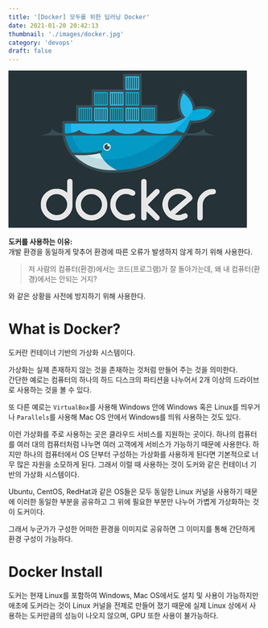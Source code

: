 ```yaml
---
title: '[Docker] 모두를 위한 딥러닝 Docker'
date: 2021-01-20 20:42:13
thumbnail: './images/docker.jpg'
category: 'devops'
draft: false
---
```


![docker.jpg](./images/docker.jpg)

**도커를 사용하는 이유:**  
개발 환경을 동일하게 맞추어 환경에 따른 오류가 발생하지 않게 하기 위해 사용한다.

> 저 사람의 컴퓨터(환경)에서는 코드(프로그램)가 잘 돌아가는데, 왜 내 컴퓨터(환경)에서는 안되는 거지?

와 같은 상황을 사전에 방지하기 위해 사용한다.

# What is Docker?

도커란 컨테이너 기반의 가상화 시스템이다.

가상화는 실제 존재하지 않는 것을 존재하는 것처럼 만들어 주는 것을 의미한다.  
간단한 예로는 컴퓨터의 하나의 하드 디스크의 파티션을 나누어서 2개 이상의 드라이브로 사용하는 것을 볼 수 있다.

또 다른 예로는 `VirtualBox`를 사용해 Windows 안에 Windows 혹은 Linux를 띄우거나 `Parallels`를 사용해 Mac OS 안에서 Windows를 띄워 사용하는 것도 있다.

이런 가상화를 주로 사용하는 곳은 클라우드 서비스를 지원하는 곳이다. 하나의 컴퓨터를 여러 대의 컴퓨터처럼 나누면 여러 고객에게 서비스가 가능하기 때문에 사용한다. 하지만 하나의 컴퓨터에서 OS 단부터 구성하는 가상화를 사용하게 된다면 기본적으로 너무 많은 자원을 소모하게 된다. 그래서 이럴 때 사용하는 것이 도커와 같은 컨테이너 기반의 가상화 시스템이다.

Ubuntu, CentOS, RedHat과 같은 OS들은 모두 동일한 Linux 커널을 사용하기 때문에 이러한 동일한 부분을 공유하고 그 위에 필요한 부분만 나누어 가볍게 가상화하는 것이 도커이다.

그래서 누군가가 구성한 어떠한 환경을 이미지로 공유하면 그 이미지를 통해 간단하게 환경 구성이 가능하다.

# Docker Install

도커는 현재 Linux를 포함하여 Windows, Mac OS에서도 설치 및 사용이 가능하지만 애초에 도커라는 것이 Linux 커널을 전제로 만들어 졌기 때문에 실제 Linux 상에서 사용하는 도커만큼의 성능이 나오지 않으며, GPU 또한 사용이 불가능하다.
